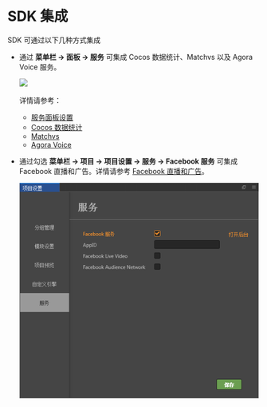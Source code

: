 # SDK 集成

SDK 可通过以下几种方式集成

- 通过 **菜单栏 -> 面板 -> 服务** 可集成 Cocos 数据统计、Matchvs 以及 Agora Voice 服务。

  ![](cocos-services/cocos_services.png)

  详情请参考：
    - [服务面板设置](cocos-services.md)
    - [Cocos 数据统计](cocos-analytics.md)
    - [Matchvs](http://doc.matchvs.com/QuickStart/QuickStart-CocosCreator)
    - [Agora Voice](https://docs.agora.io/cn/Interactive%20Gaming/game_c?platform=Cocos%20Creator)

- 通过勾选 **菜单栏 -> 项目 -> 项目设置 -> 服务 -> Facebook 服务** 可集成 Facebook 直播和广告。详情请参考 [Facebook 直播和广告](fb-an-and-live.md)。

  ![](fb-an-and-live/facebook.png)
